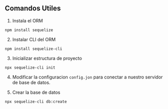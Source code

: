 ## Comandos Utiles

1. Instala el ORM

```
npm install sequelize
```

2. Instalar CLI del ORM

```
npm install sequelize-cli
```

3. Inicializar estructura de proyecto

```
npx sequelize-cli init
```

4. Modificar la configuracion `config.jon` para conectar a nuestro servidor de base de datos.

5. Crear la base de datos

```
npx sequelize-cli db:create
```
